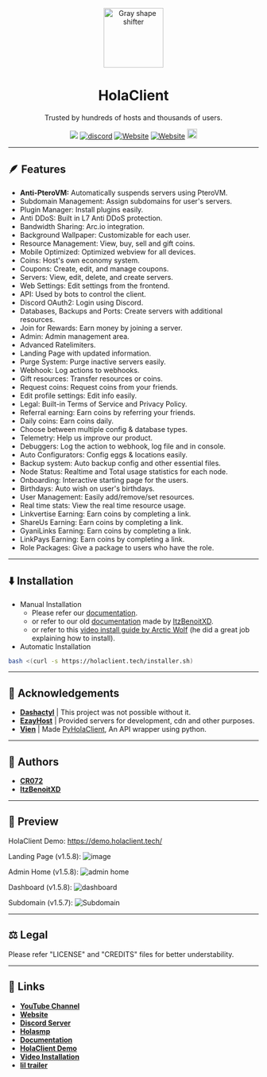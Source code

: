 <p align="center">
  <img src="https://media.discordapp.net/attachments/1082632266506850344/1108449684709703770/image.png" alt="Gray shape shifter" height="120" style="max-width: 100%;">
</p>
<h1 align="center" tabindex="-1" dir="auto">HolaClient</h1>
<p align="center" dir="auto">Trusted by hundreds of hosts and thousands of users.</p>
<p align="center">
  <a><img src="https://img.shields.io/github/downloads/HolaClient/HolaClient/total?color=blue&label=v1.5.8 Downloads"/></a>
  <a href="https://discord.gg/CvqRH9TrYK"><img src="https://img.shields.io/discord/1038719273658499072?color=blue&label=Discord&logo=HolaClient&logoColor=blue" alt="discord" /></a>
  <a href="https://holaclient.tech/docs"><img alt="Website" src="https://img.shields.io/website?down_color=lightred&down_message=Offline&label=Docs&up_color=blue&up_message=Online&url=https://holaclient.tech/docs"></a>
    <a href="https://demo.holaclient.tech"><img alt="Website" src="https://img.shields.io/website?down_color=red&down_message=Offline&label=Demo&up_color=blue&up_message=Online&url=https://demo.holaclient.tech"></a>
  <a  href="https://github.com/CR072/HolaClient/stargazers"><img src="https://img.shields.io/github/stars/HolaClient/HolaClient?label=Stars %E2%AD%90" height="20"/></a>
</p>

---

## 🪶 Features
- **Anti-PteroVM:** Automatically suspends servers using PteroVM.
- Subdomain Management: Assign subdomains for user's servers.
- Plugin Manager: Install plugins easily.
- Anti DDoS: Built in L7 Anti DDoS protection.
- Bandwidth Sharing: Arc.io integration.
- Background Wallpaper: Customizable for each user.
- Resource Management: View, buy, sell and gift coins.
- Mobile Optimized: Optimized webview for all devices.
- Coins: Host's own economy system.
- Coupons: Create, edit, and manage coupons.
- Servers: View, edit, delete, and create servers.
- Web Settings: Edit settings from the frontend.
- API: Used by bots to control the client.
- Discord OAuth2: Login using Discord.
- Databases, Backups and Ports: Create servers with additional resources.
- Join for Rewards: Earn money by joining a server.
- Admin: Admin management area.
- Advanced Ratelimiters.
- Landing Page with updated information.
- Purge System: Purge inactive servers easily.
- Webhook: Log actions to webhooks.
- Gift resources: Transfer resources or coins.
- Request coins: Request coins from your friends.
- Edit profile settings: Edit info easily.
- Legal: Built-in Terms of Service and Privacy Policy.
- Referral earning: Earn coins by referring your friends.
- Daily coins: Earn coins daily.
- Choose between multiple config & database types.
- Telemetry: Help us improve our product.
- Debuggers: Log the action to webhook, log file and in console.
- Auto Configurators: Config eggs & locations easily.
- Backup system: Auto backup config and other essential files.
- Node Status: Realtime and Total usage statistics for each node.
- Onboarding: Interactive starting page for the users.
- Birthdays: Auto wish on user's birthdays.
- User Management: Easily add/remove/set resources.
- Real time stats: View the real time resource usage.
- Linkvertise Earning: Earn coins by completing a link.
- ShareUs Earning: Earn coins by completing a link.
- GyaniLinks Earning: Earn coins by completing a link.
- LinkPays Earning: Earn coins by completing a link.
- Role Packages: Give a package to users who have the role.
---

## ⬇️ Installation
* Manual Installation
   - Please refer our [documentation](https://holaclient.tech/docs).
   - or refer to our old [documentation](https://old-docs.holaclient.tech) made by [ItzBenoitXD](https://github.com/ItzBenoitXD).
   - or refer to this [video install guide by Arctic Wolf](https://youtu.be/V4FnFKL3nGw) (he did a great job explaining how to install).
* Automatic Installation
```bash
bash <(curl -s https://holaclient.tech/installer.sh)
```
---

## 📑 Acknowledgements

- [**Dashactyl**](https://github.com/Votion-Development/Dashactyl) | This project was not possible without it.
- [**EzayHost**](https://croix.pro) | Provided servers for development, cdn and other purposes.
- [**Vien**](https://github.com/VienDC) | Made [PyHolaClient](https://github.com/VienDC/PyHolaClient), An API wrapper using python.


---

## 📝 Authors
- [**CR072**](https://github.com/CR072)
- [**ItzBenoitXD**](https://github.com/ItzBenoitXD)

---

## 👀 Preview
HolaClient Demo: https://demo.holaclient.tech/

Landing Page (v1.5.8):
![image](https://github.com/HolaClient/HolaClient/assets/102372274/f9cecf3f-5e88-404c-8c8f-49c8c9f0275a)

Admin Home (v1.5.8):
![admin home](https://media.discordapp.net/attachments/1108054221456146534/1150167629726765126/image.png)

Dashboard (v1.5.8):
![dashboard](https://media.discordapp.net/attachments/1108054221456146534/1150167633472258099/image.png)

Subdomain (v1.5.7):
![Subdomain](https://github.com/HolaClient/HolaClient/assets/102372274/6db15761-a9a5-4c69-95d8-df6020696b37)

---

## ⚖️  Legal
Please refer "LICENSE" and "CREDITS" files for better understability.

---

## 🔗 Links
- [**YouTube Channel**](https://youtube.com/@holallc)
- [**Website**](https://holaclient.tech)
- [**Discord Server**](https://discord.gg/ne8JwpGpX3)
- [**Holasmp**](https://discord.gg/Dms5dsmVAs)
- [**Documentation**](https://docs.holaclient.tech)
- [**HolaClient Demo**](https://demo.holaclient.tech)
- [**Video Installation**](https://youtu.be/V4FnFKL3nGw)
- [**lil trailer**](https://www.youtube.com/watch?v=66-wZzYsb-w&pp=ygUKaG9sYWNsaWVudA%3D%3D)
